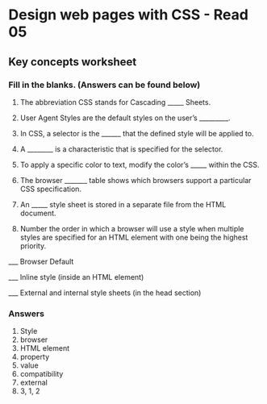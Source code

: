 # Design web pages with CSS - Read 05

## Key concepts worksheet

### Fill in the blanks. (Answers can be found below)

1. The abbreviation CSS stands for Cascading _____ Sheets.

1. User Agent Styles are the default styles on the user’s _________.

1. In CSS, a selector is the ______ that the defined style will be applied to.

1. A ________ is a characteristic that is specified for the selector.

1. To apply a specific color to text, modify the color’s _____ within the CSS.

1. The browser _______ table shows which browsers support a particular CSS specification.

1. An _____ style sheet is stored in a separate file from the HTML document.

1. Number the order in which a browser will use a style when multiple styles are specified for an HTML element with one being the highest priority.

___ Browser Default

___ Inline style (inside an HTML element)

___ External and internal style sheets (in the head section)

### Answers

1. Style
1. browser
1. HTML element
1. property
1. value
1. compatibility
1. external
1. 3, 1, 2
